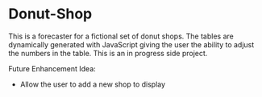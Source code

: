 # Donut-Shop
This is a forecaster for a fictional set of donut shops. The tables are dynamically generated with JavaScript giving the user the ability to adjust the numbers in the table. This is an in progress side project.

Future Enhancement Idea:
  - Allow the user to add a new shop to display
